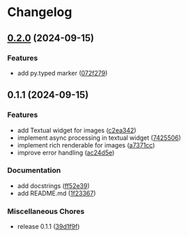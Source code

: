 # Changelog

## [0.2.0](https://github.com/lnqs/textual-kitty/compare/v0.1.1...v0.2.0) (2024-09-15)


### Features

* add py.typed marker ([072f279](https://github.com/lnqs/textual-kitty/commit/072f27922ca904d13792934f3487a379cad7eb14))

## 0.1.1 (2024-09-15)


### Features

* add Textual widget for images ([c2ea342](https://github.com/lnqs/textual-kitty/commit/c2ea342d500cf535f8304845dc313f86d878c4da))
* implement async processing in textual widget ([7425506](https://github.com/lnqs/textual-kitty/commit/742550648854c5ea8042c6553f1e813e13adcb08))
* implement rich renderable for images ([a7371cc](https://github.com/lnqs/textual-kitty/commit/a7371cc64da8fc5bf6768c639d67d03ca1ef7ff6))
* improve error handling ([ac24d5e](https://github.com/lnqs/textual-kitty/commit/ac24d5e477ff8338be9c29c2f99257d3c05181c7))


### Documentation

* add docstrings ([ff52e39](https://github.com/lnqs/textual-kitty/commit/ff52e3907fcf06cc7ba24b282ba2b097cf4b0f4c))
* add README.md ([1f23367](https://github.com/lnqs/textual-kitty/commit/1f23367bbae06d8fb0916b114e7494c9cda61004))


### Miscellaneous Chores

* release 0.1.1 ([39d1f9f](https://github.com/lnqs/textual-kitty/commit/39d1f9f6b2608e029c59de5f0bb13f6604828790))
